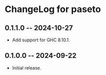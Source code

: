 # ChangeLog for paseto

## 0.1.1.0 -- 2024-10-27

- Add support for GHC 8.10.1.

## 0.1.0.0 -- 2024-09-22

- Initial release.
